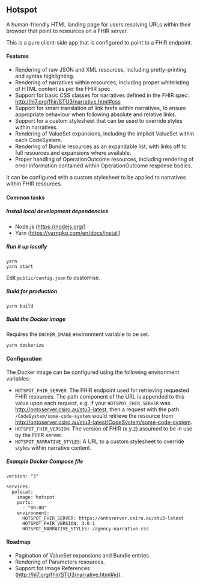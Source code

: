 ## Hotspot

A human-friendly HTML landing page for users resolving URLs within their browser that point to resources on a FHIR server.

This is a pure client-side app that is configured to point to a FHIR endpoint.

#### Features

* Rendering of raw JSON and XML resources, including pretty-printing and syntax highlighting.
* Rendering of narratives within resources, including proper whitelisting of HTML content as per the FHIR spec.
* Support for basic CSS classes for narratives defined in the FHIR spec: http://hl7.org/fhir/STU3/narrative.html#css
* Support for smart translation of link hrefs within narratives, to ensure appropriate behaviour when following absolute and relative links.
* Support for a custom stylesheet that can be used to override styles within narratives.
* Rendering of ValueSet expansions, including the implicit ValueSet within each CodeSystem.
* Rendering of Bundle resources as an expandable list, with links off to full resources and expansions where available.
* Proper handling of OperationOutcome resources, including rendering of error information contained within OperationOutcome response bodies.

It can be configured with a custom stylesheet to be applied to narratives within FHIR resources.

#### Common tasks

##### Install local development dependencies

* Node.js (https://nodejs.org/)
* Yarn (https://yarnpkg.com/en/docs/install)

##### Run it up locally

```
yarn
yarn start
```

Edit `public/config.json` to customise.

##### Build for production

```
yarn build
```

##### Build the Docker image

Requires the `DOCKER_IMAGE` environment variable to be set.

```
yarn dockerize
```

#### Configuration

The Docker image can be configured using the following environment variables:

* `HOTSPOT_FHIR_SERVER`: The FHIR endpoint used for retrieving requested FHIR resources.
  The path component of the URL is appended to this value upon each request, e.g.
  if your `HOTSPOT_FHIR_SERVER` was http://ontoserver.csiro.au/stu3-latest, then a request
  with the path `/CodeSystem/some-code-system` would retrieve the resource from
  http://ontoserver.csiro.au/stu3-latest/CodeSystem/some-code-system.
* `HOTSPOT_FHIR_VERSION`: The version of FHIR (x.y.z) assumed to be in use by the FHIR server.
* `HOTSPOT_NARRATIVE_STYLES`: A URL to a custom stylesheet to override styles within
  narrative content.

##### Example Docker Compose file

```
version: "3"

services:
  polecat:
    image: hotspot
    ports:
      - "80:80"
    environment:
      HOTSPOT_FHIR_SERVER: https://ontoserver.csiro.au/stu3-latest
      HOTSPOT_FHIR_VERSION: 3.0.1
      HOTSPOT_NARRATIVE_STYLES: /agency-narrative.css
```

#### Roadmap

* Pagination of ValueSet expansions and Bundle entries.
* Rendering of Parameters resources.
* Support for Image References (http://hl7.org/fhir/STU3/narrative.html#id).
